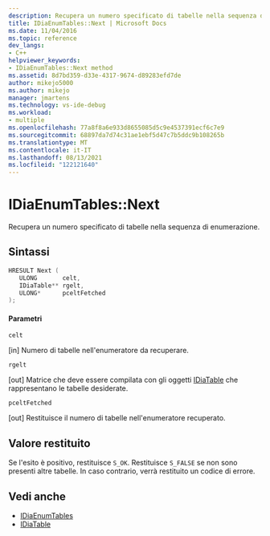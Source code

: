 ```yaml
---
description: Recupera un numero specificato di tabelle nella sequenza di enumerazione.
title: IDiaEnumTables::Next | Microsoft Docs
ms.date: 11/04/2016
ms.topic: reference
dev_langs:
- C++
helpviewer_keywords:
- IDiaEnumTables::Next method
ms.assetid: 8d7bd359-d33e-4317-9674-d89283efd7de
author: mikejo5000
ms.author: mikejo
manager: jmartens
ms.technology: vs-ide-debug
ms.workload:
- multiple
ms.openlocfilehash: 77a8f8a6e933d8655085d5c9e4537391ecf6c7e9
ms.sourcegitcommit: 68897da7d74c31ae1ebf5d47c7b5ddc9b108265b
ms.translationtype: MT
ms.contentlocale: it-IT
ms.lasthandoff: 08/13/2021
ms.locfileid: "122121640"
---
```

# <a name="idiaenumtablesnext"></a>IDiaEnumTables::Next
Recupera un numero specificato di tabelle nella sequenza di enumerazione.

## <a name="syntax"></a>Sintassi

```C++
HRESULT Next ( 
   ULONG       celt,
   IDiaTable** rgelt,
   ULONG*      pceltFetched
);
```

#### <a name="parameters"></a>Parametri
 `celt`

[in] Numero di tabelle nell'enumeratore da recuperare.

 `rgelt`

[out] Matrice che deve essere compilata con gli oggetti [IDiaTable](../../debugger/debug-interface-access/idiatable.md) che rappresentano le tabelle desiderate.

 `pceltFetched`

[out] Restituisce il numero di tabelle nell'enumeratore recuperato.

## <a name="return-value"></a>Valore restituito
 Se l'esito è positivo, restituisce `S_OK`. Restituisce `S_FALSE` se non sono presenti altre tabelle. In caso contrario, verrà restituito un codice di errore.

## <a name="see-also"></a>Vedi anche
- [IDiaEnumTables](../../debugger/debug-interface-access/idiaenumtables.md)
- [IDiaTable](../../debugger/debug-interface-access/idiatable.md)
